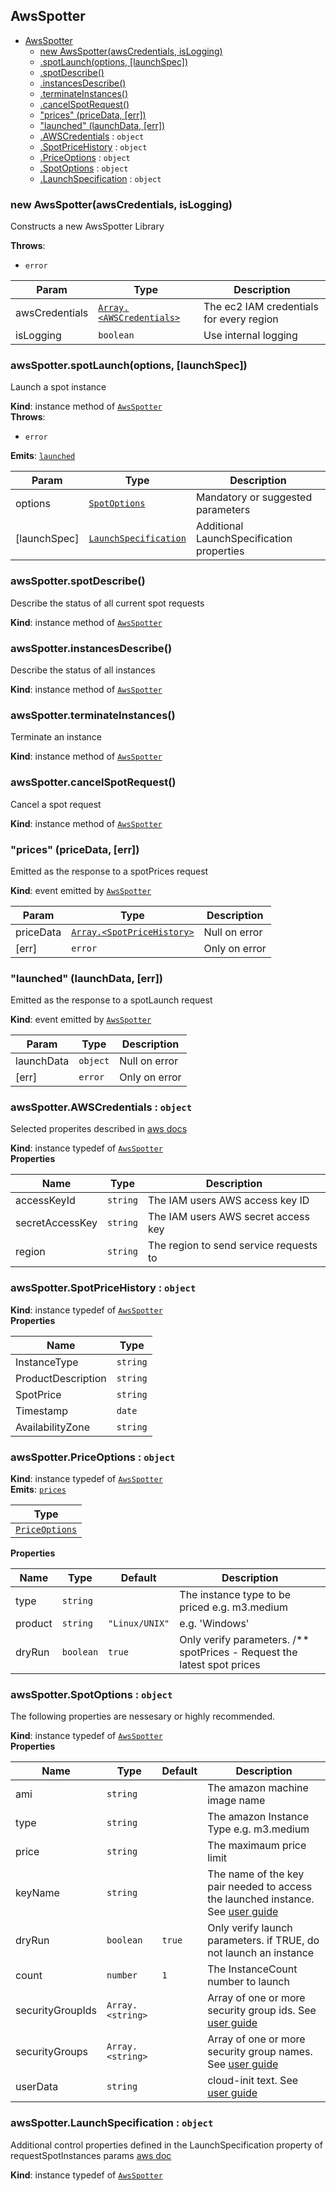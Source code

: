 <a name="AwsSpotter"></a>
## AwsSpotter

* [AwsSpotter](#AwsSpotter)
  * [new AwsSpotter(awsCredentials, isLogging)](#new_AwsSpotter_new)
  * [.spotLaunch(options, [launchSpec])](#AwsSpotter+spotLaunch)
  * [.spotDescribe()](#AwsSpotter+spotDescribe)
  * [.instancesDescribe()](#AwsSpotter+instancesDescribe)
  * [.terminateInstances()](#AwsSpotter+terminateInstances)
  * [.cancelSpotRequest()](#AwsSpotter+cancelSpotRequest)
  * ["prices" (priceData, [err])](#AwsSpotter+event_prices)
  * ["launched" (launchData, [err])](#AwsSpotter+event_launched)
  * [.AWSCredentials](#AwsSpotter+AWSCredentials) : <code>object</code>
  * [.SpotPriceHistory](#AwsSpotter+SpotPriceHistory) : <code>object</code>
  * [.PriceOptions](#AwsSpotter+PriceOptions) : <code>object</code>
  * [.SpotOptions](#AwsSpotter+SpotOptions) : <code>object</code>
  * [.LaunchSpecification](#AwsSpotter+LaunchSpecification) : <code>object</code>

<a name="new_AwsSpotter_new"></a>
### new AwsSpotter(awsCredentials, isLogging)
Constructs a new AwsSpotter Library

**Throws**:

- <code>error</code> 


| Param | Type | Description |
| --- | --- | --- |
| awsCredentials | <code>[Array.&lt;AWSCredentials&gt;](#AwsSpotter+AWSCredentials)</code> | The ec2 IAM credentials for every region |
| isLogging | <code>boolean</code> | Use internal logging |

<a name="AwsSpotter+spotLaunch"></a>
### awsSpotter.spotLaunch(options, [launchSpec])
Launch a spot instance

**Kind**: instance method of <code>[AwsSpotter](#AwsSpotter)</code>  
**Throws**:

- <code>error</code> 

**Emits**: <code>[launched](#AwsSpotter+event_launched)</code>  

| Param | Type | Description |
| --- | --- | --- |
| options | <code>[SpotOptions](#AwsSpotter+SpotOptions)</code> | Mandatory or suggested parameters |
| [launchSpec] | <code>[LaunchSpecification](#AwsSpotter+LaunchSpecification)</code> | Additional LaunchSpecification properties |

<a name="AwsSpotter+spotDescribe"></a>
### awsSpotter.spotDescribe()
Describe the status of all current spot requests

**Kind**: instance method of <code>[AwsSpotter](#AwsSpotter)</code>  
<a name="AwsSpotter+instancesDescribe"></a>
### awsSpotter.instancesDescribe()
Describe the status of all instances

**Kind**: instance method of <code>[AwsSpotter](#AwsSpotter)</code>  
<a name="AwsSpotter+terminateInstances"></a>
### awsSpotter.terminateInstances()
Terminate an instance

**Kind**: instance method of <code>[AwsSpotter](#AwsSpotter)</code>  
<a name="AwsSpotter+cancelSpotRequest"></a>
### awsSpotter.cancelSpotRequest()
Cancel a spot request

**Kind**: instance method of <code>[AwsSpotter](#AwsSpotter)</code>  
<a name="AwsSpotter+event_prices"></a>
### "prices" (priceData, [err])
Emitted as the response to a spotPrices request

**Kind**: event emitted by <code>[AwsSpotter](#AwsSpotter)</code>  

| Param | Type | Description |
| --- | --- | --- |
| priceData | <code>[Array.&lt;SpotPriceHistory&gt;](#AwsSpotter+SpotPriceHistory)</code> | Null on error |
| [err] | <code>error</code> | Only on error |

<a name="AwsSpotter+event_launched"></a>
### "launched" (launchData, [err])
Emitted as the response to a spotLaunch request

**Kind**: event emitted by <code>[AwsSpotter](#AwsSpotter)</code>  

| Param | Type | Description |
| --- | --- | --- |
| launchData | <code>object</code> | Null on error |
| [err] | <code>error</code> | Only on error |

<a name="AwsSpotter+AWSCredentials"></a>
### awsSpotter.AWSCredentials : <code>object</code>
Selected properites described in [aws docs](http://docs.aws.amazon.com/AWSJavaScriptSDK/latest/AWS/EC2.html#constructor-property)

**Kind**: instance typedef of <code>[AwsSpotter](#AwsSpotter)</code>  
**Properties**

| Name | Type | Description |
| --- | --- | --- |
| accessKeyId | <code>string</code> | The IAM users AWS access key ID |
| secretAccessKey | <code>string</code> | The IAM users AWS secret access key |
| region | <code>string</code> | The region to send service requests to |

<a name="AwsSpotter+SpotPriceHistory"></a>
### awsSpotter.SpotPriceHistory : <code>object</code>
**Kind**: instance typedef of <code>[AwsSpotter](#AwsSpotter)</code>  
**Properties**

| Name | Type |
| --- | --- |
| InstanceType | <code>string</code> | 
| ProductDescription | <code>string</code> | 
| SpotPrice | <code>string</code> | 
| Timestamp | <code>date</code> | 
| AvailabilityZone | <code>string</code> | 

<a name="AwsSpotter+PriceOptions"></a>
### awsSpotter.PriceOptions : <code>object</code>
**Kind**: instance typedef of <code>[AwsSpotter](#AwsSpotter)</code>  
**Emits**: <code>[prices](#AwsSpotter+event_prices)</code>  

| Type |
| --- |
| <code>[PriceOptions](#AwsSpotter+PriceOptions)</code> | 

**Properties**

| Name | Type | Default | Description |
| --- | --- | --- | --- |
| type | <code>string</code> |  | The instance type to be priced e.g. m3.medium |
| product | <code>string</code> | <code>&quot;Linux/UNIX&quot;</code> | e.g. 'Windows' |
| dryRun | <code>boolean</code> | <code>true</code> | Only verify parameters. /** spotPrices - Request the latest spot prices |

<a name="AwsSpotter+SpotOptions"></a>
### awsSpotter.SpotOptions : <code>object</code>
The following properties are nessesary or highly recommended.

**Kind**: instance typedef of <code>[AwsSpotter](#AwsSpotter)</code>  
**Properties**

| Name | Type | Default | Description |
| --- | --- | --- | --- |
| ami | <code>string</code> |  | The amazon machine image name |
| type | <code>string</code> |  | The amazon Instance Type e.g. m3.medium |
| price | <code>string</code> |  | The maximaum price limit |
| keyName | <code>string</code> |  | The name of the key pair needed to access the launched instance. See [user guide](http://docs.aws.amazon.com/AWSEC2/latest/UserGuide/ec2-key-pairs.html) |
| dryRun | <code>boolean</code> | <code>true</code> | Only verify launch parameters. if TRUE, do not launch an instance |
| count | <code>number</code> | <code>1</code> | The InstanceCount number to launch |
| securityGroupIds | <code>Array.&lt;string&gt;</code> |  | Array of one or more security group ids. See [user guide](http://docs.aws.amazon.com/AWSEC2/latest/UserGuide/using-network-security.html) |
| securityGroups | <code>Array.&lt;string&gt;</code> |  | Array of one or more security group names. See [user guide](http://docs.aws.amazon.com/AWSEC2/latest/UserGuide/using-network-security.html) |
| userData | <code>string</code> |  | cloud-init text. See [user guide](http://docs.aws.amazon.com/AWSEC2/latest/UserGuide/user-data.html#user-data-cloud-init) |

<a name="AwsSpotter+LaunchSpecification"></a>
### awsSpotter.LaunchSpecification : <code>object</code>
Additional control properties defined in the LaunchSpecification property
of requestSpotInstances params [aws doc](http://docs.aws.amazon.com/AWSJavaScriptSDK/latest/AWS/EC2.html#requestSpotInstances-property)

**Kind**: instance typedef of <code>[AwsSpotter](#AwsSpotter)</code>  
